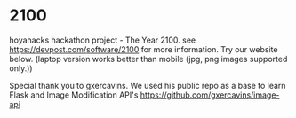 # 2100
hoyahacks hackathon project - The Year 2100. see https://devpost.com/software/2100 for more information. Try our website below. (laptop version works better than mobile (jpg, png images supported only.))


Special thank you to gxercavins. We used his public repo as a base to learn Flask and Image Modification API's 
https://github.com/gxercavins/image-api
